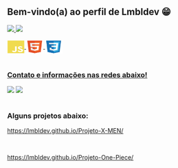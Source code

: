 ## Bem-vindo(a) ao perfil de Lmbldev 😁

 <div>
   <a href="https://github.com/lmbldev">
   <img height="180em" src="https://github-readme-stats.vercel.app/api?username=lmbldev&show_icons=true&theme=tokyonight&include_all_commits=true&count_private=true"/>
    <img height="180em" src="https://github-readme-stats.vercel.app/api/top-langs/?username=lmbldev&layout=compact&theme=tokyonight&langs_count=6"/>
</div>
    
<div style="display: inline_block"><br>
  <img align="center" alt="Js" height="30" width="40" src="https://raw.githubusercontent.com/devicons/devicon/master/icons/javascript/javascript-plain.svg">
  <img align="center" alt="HTML" height="30" width="40" src="https://raw.githubusercontent.com/devicons/devicon/master/icons/html5/html5-original.svg">
  <img align="center" alt="CSS" height="30" width="40" src="https://raw.githubusercontent.com/devicons/devicon/master/icons/css3/css3-original.svg">
</div>
 
<br>
 
### Contato e informações nas redes abaixo!
 
<div> 
  <a href = "mailto:lmbldev23@gmail.com"><img src="https://img.shields.io/badge/-Gmail-%23333?style=for-the-badge&logo=gmail&logoColor=white" target="_blank"></a>
  <a href="https://www.linkedin.com/in/lucas-mello-803667225" target="_blank"><img src="https://img.shields.io/badge/-LinkedIn-%230077B5?style=for-the-badge&logo=linkedin&logoColor=white" target="_blank"></a>
</div>

<br>

### Alguns projetos abaixo:

https://lmbldev.github.io/Projeto-X-MEN/

<br>

https://lmbldev.github.io/Projeto-One-Piece/
